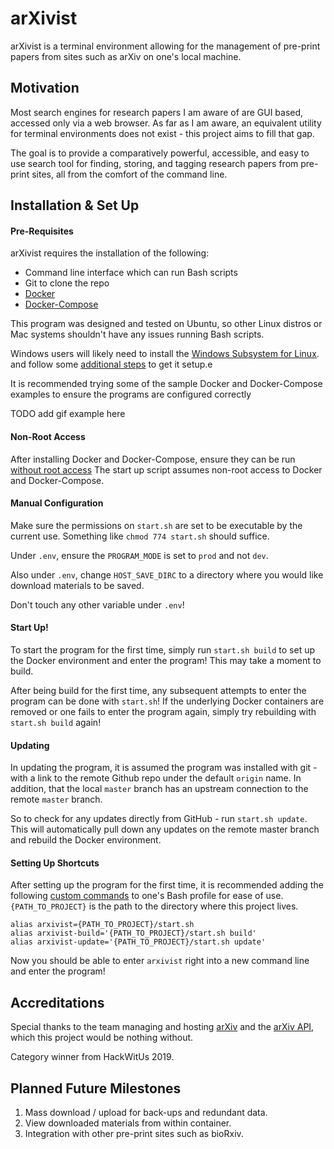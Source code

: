 # arXivist
arXivist is a terminal environment allowing for the management of pre-print papers from sites such as arXiv on one's 
local machine. 

## Motivation
Most search engines for research papers I am aware of are GUI based, accessed only via a web browser. As far as
I am aware, an equivalent utility for terminal environments does not exist - this project aims to fill that gap. 

The goal is to provide a comparatively powerful, accessible, and easy to use search tool for finding, storing, and 
tagging research papers from pre-print sites, all from the comfort of the command line.

## Installation & Set Up

#### Pre-Requisites
arXivist requires the installation of the following: 

- Command line interface which can run Bash scripts
- Git to clone the repo
- [Docker](https://docs.docker.com/get-docker/)
- [Docker-Compose](https://docs.docker.com/compose/install/)

This program was designed and tested on Ubuntu, so other Linux distros or Mac systems shouldn't have any issues running 
Bash scripts. 

Windows users will likely need to install the [Windows Subsystem for Linux](https://hackernoon.com/how-to-install-bash-on-windows-10-lqb73yj3).
and follow some [additional steps](https://docs.microsoft.com/en-us/windows/wsl/tutorials/wsl-containers) to get it setup.e

It is recommended trying some of the sample Docker and Docker-Compose examples to ensure the programs are configured correctly

TODO add gif example here

#### Non-Root Access

After installing Docker and Docker-Compose, ensure they can be run [without root access](https://docs.docker.com/engine/install/linux-postinstall/)
The start up script assumes non-root access to Docker and Docker-Compose.

#### Manual Configuration

Make sure the permissions on `start.sh` are set to be executable by the current use. Something like 
`chmod 774 start.sh` should suffice.

Under `.env`, ensure the `PROGRAM_MODE` is set to `prod` and not `dev`.  

Also under `.env`, change `HOST_SAVE_DIRC` to a directory where you would like download materials to be saved. 
 
Don't touch any other variable under `.env`! 
 
#### Start Up!

To start the program for the first time, simply run `start.sh build` to set up the Docker environment and enter the 
program! This may take a moment to build.

After being build for the first time, any subsequent attempts to enter the program can be done with `start.sh`! If the 
underlying Docker containers are removed or one fails to enter the program again, simply try rebuilding with 
`start.sh build` again!

#### Updating

In updating the program, it is assumed the program was installed with git - with a link to the remote Github repo under
the default `origin` name. In addition, that the local `master` branch has an upstream connection to the remote `master`
branch.

So to check for any updates directly from GitHub - run `start.sh update`. This will automatically pull down any updates 
on the remote master branch and rebuild the Docker environment.

#### Setting Up Shortcuts

After setting up the program for the first time, it is recommended adding the following [custom commands](https://dev.to/mollynem/4-simple-steps-for-custom-bash-commands-4c58) 
to one's Bash profile for ease of use. `{PATH_TO_PROJECT}` is the path to the directory where this project lives. 

```
alias arxivist={PATH_TO_PROJECT}/start.sh
alias arxivist-build='{PATH_TO_PROJECT}/start.sh build'
alias arxivist-update='{PATH_TO_PROJECT}/start.sh update'
```

Now you should be able to enter `arxivist` right into a new command line and enter the program!

 
## Accreditations
Special thanks to the team managing and hosting [arXiv](arxiv.org) and the [arXiv API](https://arxiv.org/help/api/index), 
which this project would be nothing without.

Category winner from HackWitUs 2019.

## Planned Future Milestones
1. Mass download / upload for back-ups and redundant data.
1. View downloaded materials from within container.
1. Integration with other pre-print sites such as bioRxiv.